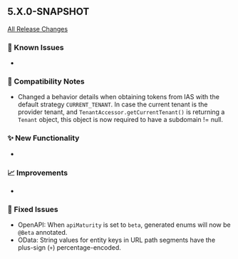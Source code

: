 ## 5.X.0-SNAPSHOT

[All Release Changes](https://github.com/SAP/cloud-sdk-java/releases)

### 🚧 Known Issues

- 

### 🔧 Compatibility Notes

- Changed a behavior details when obtaining tokens from IAS with the default strategy `CURRENT_TENANT`. 
  In case the current tenant is the provider tenant, and `TenantAccessor.getCurrentTenant()` is returning a `Tenant` object, this object is now required to have a subdomain != null.

### ✨ New Functionality

- 

### 📈 Improvements

- 

### 🐛 Fixed Issues

- OpenAPI: When `apiMaturity` is set to `beta`, generated enums will now be `@Beta` annotated.
- OData: String values for entity keys in URL path segments have the plus-sign (`+`) percentage-encoded.